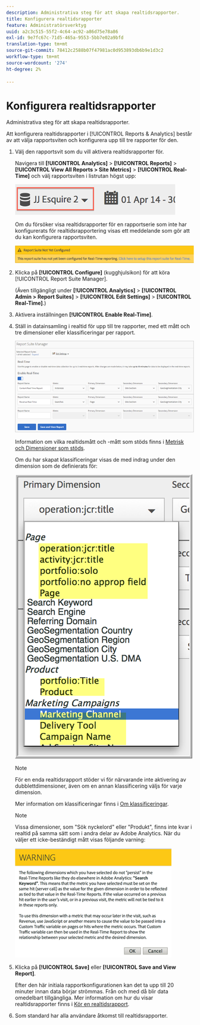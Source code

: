 ```yaml
---
description: Administrativa steg för att skapa realtidsrapporter.
title: Konfigurera realtidsrapporter
feature: Administratörsverktyg
uuid: a2c3c515-55f2-4c64-ac92-a86d75e78a86
exl-id: 9e7fc67c-71d5-465a-9553-5bb7e02a9bfd
translation-type: tm+mt
source-git-commit: 78412c2588b07f47981ac0d953893db6b9e1d3c2
workflow-type: tm+mt
source-wordcount: '274'
ht-degree: 2%

---
```


# Konfigurera realtidsrapporter

Administrativa steg för att skapa realtidsrapporter.

Att konfigurera realtidsrapporter i [!UICONTROL Reports & Analytics] består av att välja rapportsviten och konfigurera upp till tre rapporter för den.

1. Välj den rapportsvit som du vill aktivera realtidsrapporter för.

   Navigera till **[!UICONTROL Analytics]** > **[!UICONTROL Reports]** > **[!UICONTROL View All Reports > Site Metrics]** > **[!UICONTROL Real-Time]** och välj rapportsviten i listrutan högst upp:

   ![](assets/report_suite_selector.png)

   Om du försöker visa realtidsrapporter för en rapportserie som inte har konfigurerats för realtidsrapportering visas ett meddelande som gör att du kan konfigurera rapportsviten.

   ![](assets/rep_suite_not_set_up.png)

1. Klicka på **[!UICONTROL Configure]** (kugghjulsikon) för att köra [!UICONTROL Report Suite Manager].

   (Även tillgängligt under **[!UICONTROL Analytics]** > **[!UICONTROL Admin > Report Suites]** > **[!UICONTROL Edit Settings]** > **[!UICONTROL Real-Time]**.)

1. Aktivera inställningen **[!UICONTROL Enable Real-Time]**.
1. Ställ in datainsamling i realtid för upp till tre rapporter, med ett mått och tre dimensioner eller klassificeringar per rapport.

   ![](assets/real_time_admin.png)

   Information om vilka realtidsmått och -mått som stöds finns i [Metrisk och Dimensioner som stöds](/help/components/c-real-time-reporting/realtime-metrics.md).

   Om du har skapat klassificeringar visas de med indrag under den dimension som de definierats för:

   ![](assets/classifications.png)

   >[!NOTE]
   >
   >För en enda realtidsrapport stöder vi för närvarande inte aktivering av dubblettdimensioner, även om en annan klassificering väljs för varje dimension.

   Mer information om klassificeringar finns i [Om klassificeringar](/help/components/classifications/c-classifications.md).

   >[!NOTE]
   >
   >Vissa dimensioner, som &quot;Sök nyckelord&quot; eller &quot;Produkt&quot;, finns inte kvar i realtid på samma sätt som i andra delar av Adobe Analytics. När du väljer ett icke-beständigt mått visas följande varning:

   ![](assets/warning_dimensions.png)

1. Klicka på **[!UICONTROL Save]** eller **[!UICONTROL Save and View Report]**.

   Efter den här initiala rapportkonfigurationen kan det ta upp till 20 minuter innan data börjar strömmas. Från och med då blir data omedelbart tillgängliga. Mer information om hur du visar realtidsrapporter finns i [Kör en realtidsrapport](https://docs.adobe.com/content/help/en/analytics/analyze/reports-analytics/t-running-report-types.html).

1. Som standard har alla användare åtkomst till realtidsrapporter.
